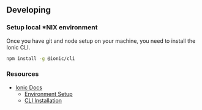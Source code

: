 ## Developing

### Setup local *NIX environment

Once you have git and node setup on your machine, you need to install the Ionic CLI.

```sh
npm install -g @ionic/cli
```

### Resources
- [Ionic Docs](https://ionicframework.com/docs/)
  - [Environment Setup](https://ionicframework.com/docs/intro/environment)
  - [CLI Installation](https://ionicframework.com/docs/intro/cli)
